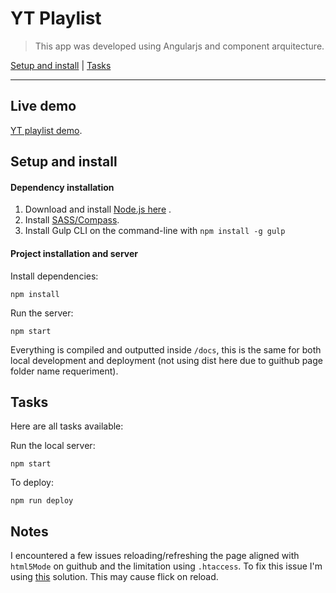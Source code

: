 # YT Playlist


> This app was developed using Angularjs and component arquitecture.

[Setup and install](#setup-and-install) |
[Tasks](#tasks)

----

## Live demo

[YT playlist demo](https://carlafranca.github.io/carlafranca).

## Setup and install

#### Dependency installation

1. Download and install [Node.js here](https://nodejs.org/en/download/) .
2. Install [SASS/Compass](http://thesassway.com/beginner/getting-started-with-sass-and-compass).
3. Install Gulp CLI on the command-line with `npm install -g gulp`

#### Project installation and server


 Install dependencies:

```
npm install
```


Run the server:

```
npm start
```

Everything is compiled and outputted inside `/docs`, this is the same for both local development and deployment (not using dist here due to guithub page folder name requeriment).

## Tasks

Here are all tasks available:

Run the local server:

```
npm start
```


To deploy:

```
npm run deploy
```

## Notes

I encountered a few issues reloading/refreshing the page aligned with `html5Mode` on guithub and the limitation using `.htaccess`. To fix this issue I'm using [this](https://github.com/rafrex/spa-github-pages) solution. This may cause flick on reload.
